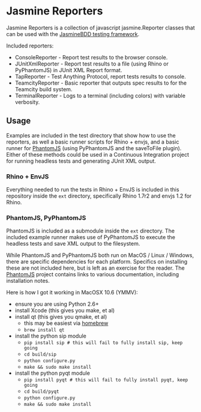 # Jasmine Reporters

Jasmine Reporters is a collection of javascript jasmine.Reporter classes that can be used with
the [JasmineBDD testing framework](http://pivotal.github.com/jasmine/).

Included reporters:

* ConsoleReporter - Report test results to the browser console.
* JUnitXmlReporter - Report test results to a file (using Rhino or PyPhantomJS) in JUnit XML Report format.
* TapReporter - Test Anything Protocol, report tests results to console.
* TeamcityReporter - Basic reporter that outputs spec results to for the Teamcity build system.
* TerminalReporter - Logs to a terminal (including colors) with variable verbosity.

## Usage

Examples are included in the test directory that show how to use the reporters,
as well a basic runner scripts for Rhino + envjs, and a basic runner for 
[PhantomJS](https://github.com/ariya/phantomjs) (using PyPhantomJS and the
saveToFile plugin). Either of these methods could be used in a Continuous
Integration project for running headless tests and generating JUnit XML output.

### Rhino + EnvJS

Everything needed to run the tests in Rhino + EnvJS is included in this
repository inside the `ext` directory, specifically Rhino 1.7r2 and envjs 1.2
for Rhino.

### PhantomJS, PyPhantomJS

PhantomJS is included as a submodule inside the `ext` directory. The included
example runner makes use of PyPhantomJS to execute the headless tests and
save XML output to the filesystem.

While PhantomJS and PyPhantomJS both run on MacOS / Linux / Windows, there are
specific dependencies for each platform. Specifics on installing these are not
included here, but is left as an exercise for the reader. The [PhantomJS](https://github.com/ariya/phantomjs)
project contains links to various documentation, including installation notes.

Here is how I got it working in MacOSX 10.6 (YMMV):

* ensure you are using Python 2.6+
* install Xcode (this gives you make, et al)
* install qt (this gives you qmake, et al)
  * this may be easiest via [homebrew](https://github.com/mxcl/homebrew)
  * `brew install qt`
* install the python sip module
  * `pip install sip # this will fail to fully install sip, keep going`
  * `cd build/sip`
  * `python configure.py`
  * `make && sudo make install`
* install the python pyqt module
  * `pip install pyqt # this will fail to fully install pyqt, keep going`
  * `cd build/pyqt`
  * `python configure.py`
  * `make && sudo make install`
